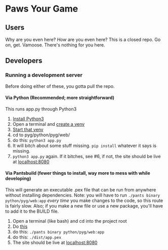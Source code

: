 # Paws Your Game

## Users
Why are you even here?  *How* are you even here?  This is a closed repo.  Go on, get.  Vamoose.  There's nothing for you here.

## Developers

### Running a development server
Before doing either of these, you gotta pull the repo.


#### Via Python (Recommended; more straightforward)
This runs app.py through Python3

1. [Install Python3](https://www.python.org/downloads/)
2. Open a terminal and [create a venv](https://docs.python.org/3/library/venv.html)
3. [Start that venv](https://packaging.python.org/tutorials/installing-packages/#creating-virtual-environments)
4. cd to pyg/python/pyg/web/
5. do this: `python3 app.py`
6. It will bitch about some stuff missing. `pip install` whatever it says is missing.
7. `python3 app.py` again.  If it bitches, see #6, if not, the site should be live at [localhost:8080](localhost:8080)

#### Via Pantsbuild (fewer things to install, **way** more to mess with while developing)
This will generate an executable .pex file that can be run from anywhere without installing dependencies.
Note: you will have to run  `./pants binary python/pyg/web:app` *every time* you make changes to the code, so this route is fairly slow.  Also; if you make a new file or use a new package, you'll have to add it to the BUILD file.  

1. Open a terminal (like bash) and cd into the project root
2. Do [this](https://www.pantsbuild.org/install.html)
3. do this: `./pants binary python/pyg/web:app`
4. do this: `./dist/app.pex`
5. The site should be live at [localhost:8080](localhost:8080)
